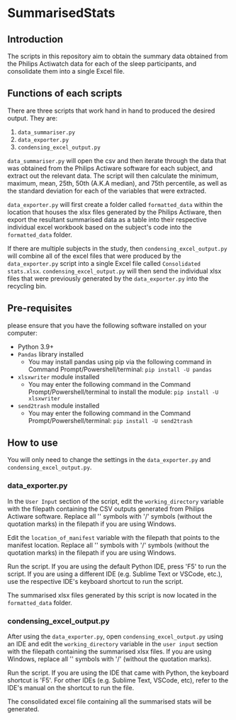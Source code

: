 # SummarisedStats

## Introduction

The scripts in this repository aim to obtain the summary data obtained from the Philips Actiwatch data for each of the sleep participants, and consolidate them into a single Excel file.

## Functions of each scripts

There are three scripts that work hand in hand to produced the desired output. They are:

1) ```data_summariser.py```
2) ```data_exporter.py```
3) ```condensing_excel_output.py```

```data_summariser.py``` will open the csv and then iterate through the data that was obtained from the Philips Actiware software for each subject, and extract out the relevant data. The script will then calculate the minimum, maximum, mean, 25th, 50th (A.K.A median), and 75th percentile, as well as the standard deviation for each of the variables that were extracted.

```data_exporter.py``` will first create a folder called `formatted_data` within the location that houses the xlsx files generated by the Philips Actiware, then export the resultant summarised data as a table into their respective individual excel workbook based on the subject's code into the `formatted_data` folder.

If there are multiple subjects in the study, then ```condensing_excel_output.py``` will combine all of the excel files that were produced by the ```data_exporter.py``` script into a single Excel file called `Consolidated stats.xlsx`. `condensing_excel_output.py` will then send the individual xlsx files that were previously  generated by the `data_exporter.py` into the recycling bin.

## Pre-requisites

please ensure that you have the following software installed on your computer:

- Python 3.9+
- ```Pandas``` library installed
  - You may install pandas using pip via the following command in Command Prompt/Powershell/terminal:
  ```pip install -U pandas```
- `xlsxwriter` module installed
  - You may enter the following command in the Command Prompt/Powershell/terminal to install the module:
  ```pip install -U xlsxwriter```
- `send2trash` module installed
  - You may enter the following command in the Command Prompt/Powershell/terminal:
  ```pip install -U send2trash```

## How to use

You will only need to change the settings in the ```data_exporter.py``` and ```condensing_excel_output.py```.

### data_exporter.py

In the `User Input` section of the script, edit the `working_directory` variable with the filepath containing the CSV outputs generated from Philips Actiware software. Replace all '\' symbols with '/' symbols (without the quotation marks) in the filepath if you are using Windows.

Edit the `location_of_manifest` variable with the filepath that points to the manifest location. Replace all '\' symbols with '/' symbols (without the quotation marks) in the filepath if you are using Windows.

Run the script. If you are using the default Python IDE, press 'F5' to run the script. If you are using a different IDE (e.g. Sublime Text or VSCode, etc.), use the respective IDE's keyboard shortcut to run the script.

The summarised xlsx files generated by this script is now located in the `formatted_data` folder.

### condensing_excel_output.py

After using the `data_exporter.py`, open `condensing_excel_output.py` using an IDE and edit the `working_directory` variable in the `user input` section with the filepath containing the summarised xlsx files. If you are using Windows, replace all '\' symbols with '/' (without the quotation marks).

Run the script. If you are using the IDE that came with Python, the keyboard shortcut is 'F5'. For other IDEs (e.g. Sublime Text, VSCode, etc), refer to the IDE's manual on the shortcut to run the file.

The consolidated excel file containing all the summarised stats will be generated.

